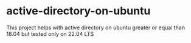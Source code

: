 # active-directory-on-ubuntu
This project helps with active directory on ubuntu greater or equal than 18.04 but tested only on 22.04 LTS
